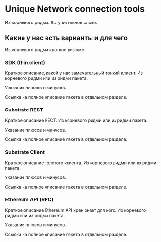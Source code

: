 # Unique Network connection tools

Из корневого ридми.
Вступительное слово.

## Какие у нас есть варианты и для чего 
Из корневого ридми краткое резюме.

### SDK (thin client)
Краткое описание, какой у нас замечательный тонкий клиент. Из корневого ридми или из ридми пакета.

Указание плюсов и минусов.

Ссылка на полное описание пакета в отдельном разделе.

### Substrate REST
Краткое описание РЕСТ. Из корневого ридми или из ридми пакета.

Указание плюсов и минусов.

Ссылка на полное описание пакета в отдельном разделе.

### Substrate Client
Краткое описание толстого клиента. Из корневого ридми или из ридми пакета.

Указание плюсов и минусов.

Ссылка на полное описание пакета в отдельном разделе.

### Ethereum API (RPC)
Краткое описание Ethereum API хрен знает для кого. Из корневого ридми или из ридми пакета.

Указание плюсов и минусов.

Ссылка на полное описание пакета в отдельном разделе.


